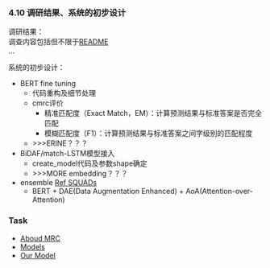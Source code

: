 ### 4.10 调研结果、系统的初步设计
调研结果：  
调查内容包括但不限于[README](README.md)   
...  

系统的初步设计：  

- BERT fine tuning
    + 代码重构及细节处理
    + cmrc评价
        * 精准匹配度（Exact Match，EM）：计算预测结果与标准答案是否完全匹配
        * 模糊匹配度（F1）：计算预测结果与标准答案之间字级别的匹配程度
    + \>>>ERINE？？？
- BiDAF/match-LSTM模型接入
    + create_model代码及参数shape确定
    + \>>>MORE embedding？？？
- ensemble [Ref SQUADs](https://rajpurkar.github.io/SQuAD-explorer/)
    + BERT + DAE(Data Augmentation Enhanced) + AoA(Attention-over-Attention)

### Task
- [Aboud MRC](about.md)
- [Models](models.md)
- [Our Model](model.md)